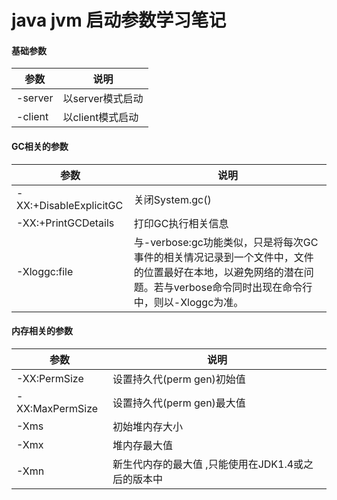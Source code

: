 java jvm 启动参数学习笔记
=================

#### 基础参数
|参数           |  说明                    |
|---------------|--------------------------|
| -server       |       以server模式启动|
| -client       |       以client模式启动  |

#### GC相关的参数
|参数           |  说明                    |
|--------------|--------------------------|
|-XX:+DisableExplicitGC | 	关闭System.gc() |   
|-XX:+PrintGCDetails | 打印GC执行相关信息 |
|-Xloggc:file | 与-verbose:gc功能类似，只是将每次GC事件的相关情况记录到一个文件中，文件的位置最好在本地，以避免网络的潜在问题。若与verbose命令同时出现在命令行中，则以-Xloggc为准。|

#### 内存相关的参数
|参数           |  说明                    |
|--------------|--------------------------|
|-XX:PermSize   |设置持久代(perm gen)初始值 |
|-XX:MaxPermSize|设置持久代(perm gen)最大值 |
|-Xms 	        |       初始堆内存大小      | 
|-Xmx           |       堆内存最大值       |
|-Xmn           | 新生代内存的最大值 ,只能使用在JDK1.4或之后的版本中|

